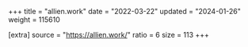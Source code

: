 +++
title = "allien.work"
date = "2022-03-22"
updated = "2024-01-26"
weight = 115610

[extra]
source = "https://allien.work/"
ratio = 6
size = 113
+++
